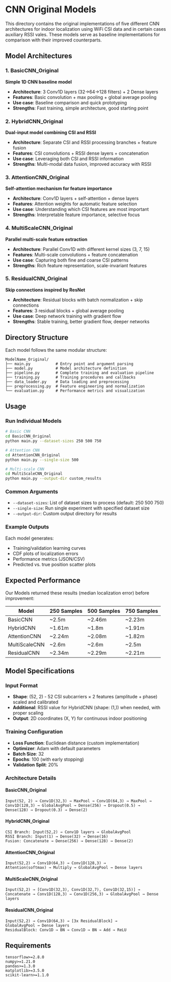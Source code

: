 # CNN Original Models

This directory contains the original implementations of five different CNN architectures for indoor localization using WiFi CSI data and in certain cases auxiliary RSSI vales. These models serve as baseline implementations for comparison with their improved counterparts.

## Model Architectures

### 1. BasicCNN_Original
**Simple 1D CNN baseline model**
- **Architecture**: 3 Conv1D layers (32→64→128 filters) + 2 Dense layers
- **Features**: Basic convolution + max pooling + global average pooling
- **Use case**: Baseline comparison and quick prototyping
- **Strengths**: Fast training, simple architecture, good starting point

### 2. HybridCNN_Original  
**Dual-input model combining CSI and RSSI**
- **Architecture**: Separate CSI and RSSI processing branches + feature fusion
- **Features**: CSI convolutions + RSSI dense layers + concatenation
- **Use case**: Leveraging both CSI and RSSI information
- **Strengths**: Multi-modal data fusion, improved accuracy with RSSI

### 3. AttentionCNN_Original
**Self-attention mechanism for feature importance**
- **Architecture**: Conv1D layers + self-attention + dense layers
- **Features**: Attention weights for automatic feature selection
- **Use case**: Understanding which CSI features are most important
- **Strengths**: Interpretable feature importance, selective focus

### 4. MultiScaleCNN_Original
**Parallel multi-scale feature extraction**
- **Architecture**: Parallel Conv1D with different kernel sizes (3, 7, 15)
- **Features**: Multi-scale convolutions + feature concatenation
- **Use case**: Capturing both fine and coarse CSI patterns
- **Strengths**: Rich feature representation, scale-invariant features

### 5. ResidualCNN_Original
**Skip connections inspired by ResNet**
- **Architecture**: Residual blocks with batch normalization + skip connections
- **Features**: 3 residual blocks + global average pooling
- **Use case**: Deep network training with gradient flow
- **Strengths**: Stable training, better gradient flow, deeper networks

## Directory Structure

Each model follows the same modular structure:

```
ModelName_Original/
├── main.py           # Entry point and argument parsing
├── model.py          # Model architecture definition
├── pipeline.py       # Complete training and evaluation pipeline
├── training.py       # Training procedures and callbacks
├── data_loader.py    # Data loading and preprocessing
├── preprocessing.py  # Feature engineering and normalization
└── evaluation.py     # Performance metrics and visualization
```

## Usage

### Run Individual Models
```bash
# Basic CNN
cd BasicCNN_Original
python main.py --dataset-sizes 250 500 750

# Attention CNN
cd AttentionCNN_Original
python main.py --single-size 500

# Multi-scale CNN
cd MultiScaleCNN_Original
python main.py --output-dir custom_results
```

### Common Arguments
- `--dataset-sizes`: List of dataset sizes to process (default: 250 500 750)
- `--single-size`: Run single experiment with specified dataset size
- `--output-dir`: Custom output directory for results

### Example Outputs
Each model generates:
- Training/validation learning curves
- CDF plots of localization errors
- Performance metrics (JSON/CSV)
- Predicted vs. true position scatter plots

## Expected Performance

Our Models returned these results (median localization error) before improvement:

| Model | 250 Samples | 500 Samples | 750 Samples |
|-------|-------------|-------------|-------------|
| BasicCNN | ~2.5m | ~2.46m | ~2.23m |
| HybridCNN | ~1.61m | ~1.8m | ~1.91m |
| AttentionCNN | ~2.24m | ~2.08m | ~1.82m |
| MultiScaleCNN | ~2.6m | ~2.6m | ~2.5m |
| ResidualCNN | ~2.34m | ~2.29m | ~2.21m |

## Model Specifications

### Input Format
- **Shape**: (52, 2) - 52 CSI subcarriers × 2 features (amplitude + phase) scaled and calibrated 
- **Additional**: RSSI value for HybridCNN (shape: (1,)) when needed, with proper scaling
- **Output**: 2D coordinates (X, Y) for continuous indoor positioning

### Training Configuration
- **Loss Function**: Euclidean distance (custom implementation)
- **Optimizer**: Adam with default parameters
- **Batch Size**: 32
- **Epochs**: 100 (with early stopping)
- **Validation Split**: 20%

### Architecture Details

#### BasicCNN_Original
```
Input(52, 2) → Conv1D(32,3) → MaxPool → Conv1D(64,3) → MaxPool → 
Conv1D(128,3) → GlobalAvgPool → Dense(256) → Dropout(0.5) → 
Dense(128) → Dropout(0.3) → Dense(2)
```

#### HybridCNN_Original
```
CSI Branch: Input(52,2) → Conv1D layers → GlobalAvgPool
RSSI Branch: Input(1) → Dense(32) → Dense(16)
Fusion: Concatenate → Dense(256) → Dense(128) → Dense(2)
```

#### AttentionCNN_Original
```
Input(52,2) → Conv1D(64,3) → Conv1D(128,3) → 
Attention(softmax) → Multiply → GlobalAvgPool → Dense layers
```

#### MultiScaleCNN_Original
```
Input(52,2) → [Conv1D(32,3), Conv1D(32,7), Conv1D(32,15)] → 
Concatenate → Conv1D(128,3) → Conv1D(256,3) → GlobalAvgPool → Dense layers
```

#### ResidualCNN_Original
```
Input(52,2) → Conv1D(64,3) → [3x ResidualBlock] → 
GlobalAvgPool → Dense layers
ResidualBlock: Conv1D → BN → Conv1D → BN → Add → ReLU
```

## Requirements

```
tensorflow>=2.8.0
numpy>=1.21.0
pandas>=1.3.0
matplotlib>=3.5.0
scikit-learn>=1.1.0
```

